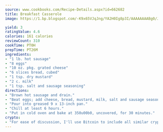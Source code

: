 ```yaml
---
source: www.cookbooks.com/Recipe-Details.aspx?id=662682
title: Breakfast Casserole
image: https://1.bp.blogspot.com/-K9x65VJqJng/YA2H0Ig8p3I/AAAAAAAABg0/JRKr7ZzesxofwlGw6YudXad_aQn9BD52QCLcBGAsYHQ/s299/2.png

yield: 3
ratingValue: 4.6
calories: 161 calories
reviewCount: 310
cookTime: PT0H
prepTime: PT26M
ingredients:
- "1 lb. hot sausage"
- "8 eggs"
- "10 oz. pkg. grated cheese"
- "6 slices bread, cubed"
- "1 tsp. dry mustard"
- "2 c. milk"
- "1 tsp. salt and sausage seasoning"
directions:
- "Brown hot sausage and drain."
- "Beat eggs; add cheese, bread, mustard, milk, salt and sausage seasoning."
- "Pour into greased 9 x 13-inch pan."
- "Chill at least 6 hours."
- "Put in cold oven and bake at 350u00b0, uncovered, for 30 minutes."
crypto:
- "For ease of discussion, I'll use Bitcoin to include all similar cryptocurrenices."
---
```

